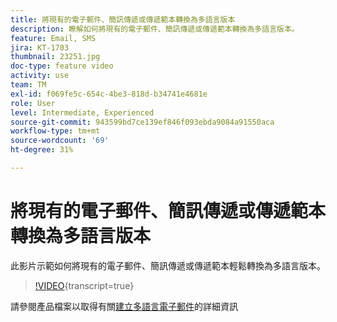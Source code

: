 ```yaml
---
title: 將現有的電子郵件、簡訊傳遞或傳遞範本轉換為多語言版本
description: 瞭解如何將現有的電子郵件、簡訊傳遞或傳遞範本轉換為多語言版本。
feature: Email, SMS
jira: KT-1703
thumbnail: 23251.jpg
doc-type: feature video
activity: use
team: TM
exl-id: f069fe5c-654c-4be3-818d-b34741e4681e
role: User
level: Intermediate, Experienced
source-git-commit: 943599bd7ce139ef846f093ebda9084a91550aca
workflow-type: tm+mt
source-wordcount: '69'
ht-degree: 31%

---
```


# 將現有的電子郵件、簡訊傳遞或傳遞範本轉換為多語言版本

此影片示範如何將現有的電子郵件、簡訊傳遞或傳遞範本輕鬆轉換為多語言版本。

>[!VIDEO](https://video.tv.adobe.com/v/23251?learn=on){transcript=true}

請參閱產品檔案以取得有關[建立多語言電子郵件](https://experienceleague.adobe.com/docs/campaign-standard/using/communication-channels/email-messages/creating-a-multilingual-email.html?lang=zh-Hant)的詳細資訊
